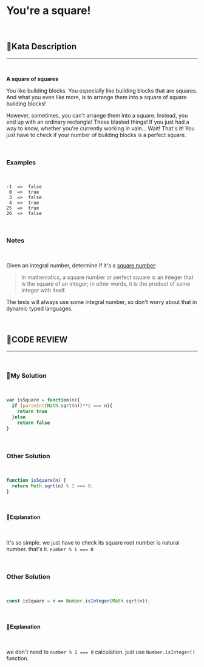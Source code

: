 # You're a square!

<br/>

## **📝Kata Description**
***

<br/>

**A square of squares**

You like building blocks. You especially like building blocks that are squares. And what you even like more, is to arrange them into a square of square building blocks!

However, sometimes, you can't arrange them into a square. Instead, you end up with an ordinary rectangle! Those blasted things! If you just had a way to know, whether you're currently working in vain… Wait! That's it! You just have to check if your number of building blocks is a perfect square.

<br/>

### **Examples**

<br/>

```
-1  =>  false
 0  =>  true
 3  =>  false
 4  =>  true
25  =>  true
26  =>  false
```

<br/>

### **Notes**

<br/>

Given an integral number, determine if it's a [square number](https://en.wikipedia.org/wiki/Square_number):

> In mathematics, a square number or perfect square is an integer that is the square of an integer; in other words, it is the product of some integer with itself.

The tests will always use some integral number, so don't worry about that in dynamic typed languages.

<br/>


## **🧐CODE REVIEW**
***

<br/>

### **🧾My Solution**

<br/>

```javascript
var isSquare = function(n){
  if (parseInt(Math.sqrt(n))**2 === n){
    return true
  }else
    return false
}
```

<br/>

### **Other Solution**

<br/>

```javascript
function isSquare(n) {
  return Math.sqrt(n) % 1 === 0;
}
```

<br/>

#### **📝Explanation**

<br/>

It's so simple. we just have to check its square root number is natural number.
that's it. `number % 1 === 0`

<br/>

### **Other Solution**

<br/>

```javascript
const isSquare = n => Number.isInteger(Math.sqrt(n));
```

<br/>

#### **📝Explanation**

<br/>

we don't need to `number % 1 === 0` calculation. just use `Number.isInteger()` function.

<br/>